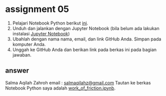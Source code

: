 # assignment 05
1. Pelajari Notebook Python berikut [ini](https://github.com/dudung/cookbook/blob/main/notebook/hello/work_of_friction.ipynb).
2. Unduh dan jalankan dengan Jupyter Notebook (bila belum ada lakukan instalasi [Jupyter Notebook](https://jupyter.org/install))
3. Ubahlah dengan nama nama, email, dan link GitHub Anda. Simpan pada komputer Anda.
4. Unggah ke GitHub Anda dan berikan link pada berkas ini pada bagian jawaban.

## answer
Salma Aqilah Zahroh 
email : salmaqilahz@gmail.com
Tautan ke berkas Notebook Python saya adalah [work_of_friction.ipynb](http://localhost:8888/notebooks/work_of_friction.ipynb).

